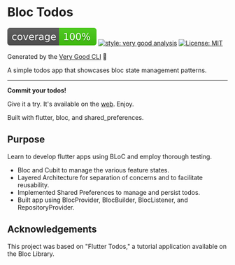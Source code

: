 # Bloc Todos

![coverage][coverage_badge]
[![style: very good analysis][very_good_analysis_badge]][very_good_analysis_link]
[![License: MIT][license_badge]][license_link]

Generated by the [Very Good CLI][very_good_cli_link] 🤖

A simple todos app that showcases bloc state management patterns.

---

**Commit your todos!** 

Give it a try. It's available on the [web](https://csarevalo.github.io/bloc-todos/). Enjoy.

Built with flutter, bloc, and shared_preferences.


## Purpose
Learn to develop flutter apps using BLoC and employ thorough testing.
* Bloc and Cubit to manage the various feature states.
* Layered Architecture for separation of concerns and to facilitate reusability.
* Implemented Shared Preferences to manage and persist todos.
* Built app using BlocProvider, BlocBuilder, BlocListener, and RepositoryProvider.


## Acknowledgements
This project was based on "Flutter Todos," a tutorial application available on the Bloc Library. 


[coverage_badge]: coverage_badge.svg
[flutter_localizations_link]: https://api.flutter.dev/flutter/flutter_localizations/flutter_localizations-library.html
[internationalization_link]: https://flutter.dev/docs/development/accessibility-and-localization/internationalization
[license_badge]: https://img.shields.io/badge/license-MIT-blue.svg
[license_link]: https://opensource.org/licenses/MIT
[very_good_analysis_badge]: https://img.shields.io/badge/style-very_good_analysis-B22C89.svg
[very_good_analysis_link]: https://pub.dev/packages/very_good_analysis
[very_good_cli_link]: https://github.com/VeryGoodOpenSource/very_good_cli
